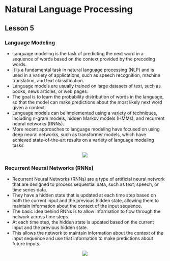 # Natural Language Processing
## Lesson 5

<h3> Language Modeling </h3>


* Language modeling is the task of predicting the next word in a sequence of words based on the context provided by the preceding words.
* It is a fundamental task in natural language processing (NLP) and is used in a variety of applications, such as speech recognition, machine translation, and text classification.
* Language models are usually trained on large datasets of text, such as books, news articles, or web pages.
* The goal is to learn the probability distribution of words in the language, so that the model can make predictions about the most likely next word given a context.
* Language models can be implemented using a variety of techniques, including n-gram models, hidden Markov models (HMMs), and recurrent neural networks (RNNs).
* More recent approaches to language modeling have focused on using deep neural networks, such as transformer models, which have achieved state-of-the-art results on a variety of language modeling tasks

<p align="center">
<img src= "https://user-images.githubusercontent.com/45029614/215666318-8a6c0908-a361-4949-9075-203f8c022965.PNG">
</p>

<h3> Recurrent Neural Networks (RNNs) </h3>

* Recurrent Neural Networks (RNNs) are a type of artificial neural network that are designed to process sequential data, such as text, speech, or time series data. 
* They have a hidden state that is updated at each time step based on both the current input and the previous hidden state, allowing them to maintain information about the context of the input sequence.
* The basic idea behind RNNs is to allow information to flow through the network across time steps.
* At each time step, the hidden state is updated based on the current input and the previous hidden state.
* This allows the network to maintain information about the context of the input sequence and use that information to make predictions about future inputs.

<p align="center">
<img src= "https://user-images.githubusercontent.com/45029614/215666692-0b39e123-ca1b-4798-a0ea-16b9a21cb578.PNG">
</p>
